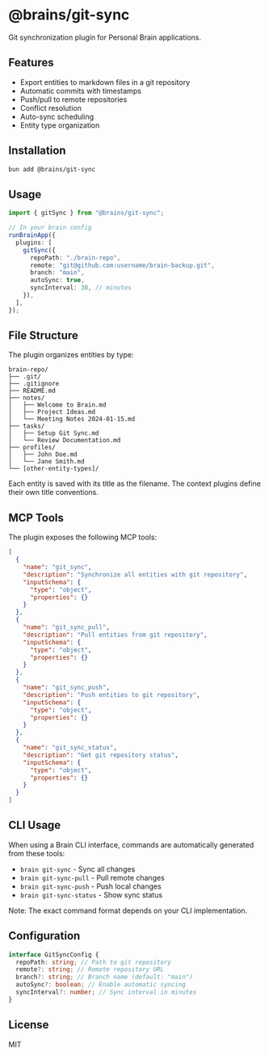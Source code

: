 # @brains/git-sync

Git synchronization plugin for Personal Brain applications.

## Features

- Export entities to markdown files in a git repository
- Automatic commits with timestamps
- Push/pull to remote repositories
- Conflict resolution
- Auto-sync scheduling
- Entity type organization

## Installation

```bash
bun add @brains/git-sync
```

## Usage

```typescript
import { gitSync } from "@brains/git-sync";

// In your brain config
runBrainApp({
  plugins: [
    gitSync({
      repoPath: "./brain-repo",
      remote: "git@github.com:username/brain-backup.git",
      branch: "main",
      autoSync: true,
      syncInterval: 30, // minutes
    }),
  ],
});
```

## File Structure

The plugin organizes entities by type:

```
brain-repo/
├── .git/
├── .gitignore
├── README.md
├── notes/
│   ├── Welcome to Brain.md
│   ├── Project Ideas.md
│   └── Meeting Notes 2024-01-15.md
├── tasks/
│   ├── Setup Git Sync.md
│   └── Review Documentation.md
├── profiles/
│   ├── John Doe.md
│   └── Jane Smith.md
└── [other-entity-types]/
```

Each entity is saved with its title as the filename. The context plugins define their own title conventions.

## MCP Tools

The plugin exposes the following MCP tools:

```json
[
  {
    "name": "git_sync",
    "description": "Synchronize all entities with git repository",
    "inputSchema": {
      "type": "object",
      "properties": {}
    }
  },
  {
    "name": "git_sync_pull",
    "description": "Pull entities from git repository",
    "inputSchema": {
      "type": "object",
      "properties": {}
    }
  },
  {
    "name": "git_sync_push",
    "description": "Push entities to git repository",
    "inputSchema": {
      "type": "object",
      "properties": {}
    }
  },
  {
    "name": "git_sync_status",
    "description": "Get git repository status",
    "inputSchema": {
      "type": "object",
      "properties": {}
    }
  }
]
```

## CLI Usage

When using a Brain CLI interface, commands are automatically generated from these tools:

- `brain git-sync` - Sync all changes
- `brain git-sync-pull` - Pull remote changes
- `brain git-sync-push` - Push local changes
- `brain git-sync-status` - Show sync status

Note: The exact command format depends on your CLI implementation.

## Configuration

```typescript
interface GitSyncConfig {
  repoPath: string; // Path to git repository
  remote?: string; // Remote repository URL
  branch?: string; // Branch name (default: "main")
  autoSync?: boolean; // Enable automatic syncing
  syncInterval?: number; // Sync interval in minutes
}
```

## License

MIT
